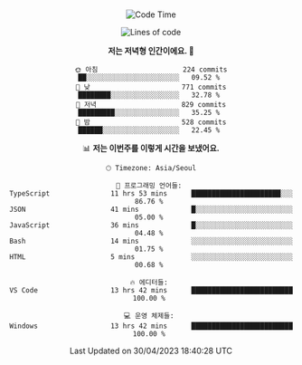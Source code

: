 <div align="center">

<br />

 <!--START_SECTION:waka-->
![Code Time](http://img.shields.io/badge/Code%20Time-497%20hrs%2047%20mins-blue)

![Lines of code](https://img.shields.io/badge/%EC%A0%80%EB%8A%94%20%EC%97%AC%ED%83%9C%EA%B9%8C%EC%A7%80%20-2.8%20million%20%EC%A4%84%EC%9D%98%20%EC%BD%94%EB%93%9C%EB%A5%BC%20%EC%9E%91%EC%84%B1%ED%96%88%EC%96%B4%EC%9A%94.-blue)

**저는 저녁형 인간이에요. 🦉** 

```text
🌞 아침                     224 commits         ██░░░░░░░░░░░░░░░░░░░░░░░   09.52 % 
🌆 낮　                     771 commits         ████████░░░░░░░░░░░░░░░░░   32.78 % 
🌃 저녁                     829 commits         █████████░░░░░░░░░░░░░░░░   35.25 % 
🌙 밤　                     528 commits         ██████░░░░░░░░░░░░░░░░░░░   22.45 % 
```


📊 **저는 이번주를 이렇게 시간을 보냈어요.** 

```text
🕑︎ Timezone: Asia/Seoul

💬 프로그래밍 언어들: 
TypeScript               11 hrs 53 mins      ██████████████████████░░░   86.76 % 
JSON                     41 mins             █░░░░░░░░░░░░░░░░░░░░░░░░   05.00 % 
JavaScript               36 mins             █░░░░░░░░░░░░░░░░░░░░░░░░   04.48 % 
Bash                     14 mins             ░░░░░░░░░░░░░░░░░░░░░░░░░   01.75 % 
HTML                     5 mins              ░░░░░░░░░░░░░░░░░░░░░░░░░   00.68 % 

🔥 에디터들: 
VS Code                  13 hrs 42 mins      █████████████████████████   100.00 % 

💻 운영 체제들: 
Windows                  13 hrs 42 mins      █████████████████████████   100.00 % 
```


 Last Updated on 30/04/2023 18:40:28 UTC
<!--END_SECTION:waka-->

</div>
